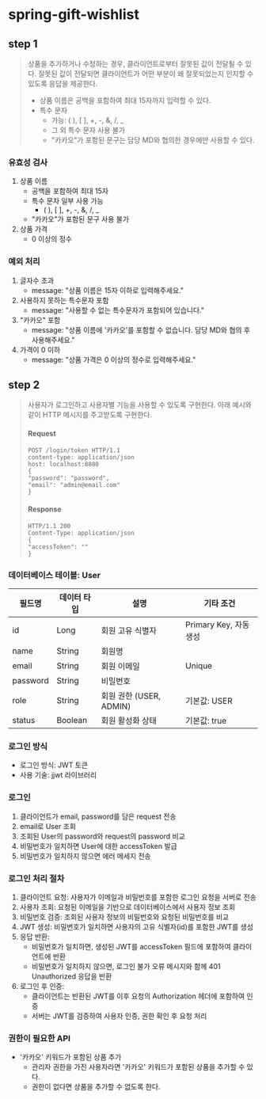 # spring-gift-wishlist

## step 1
> 상품을 추가하거나 수정하는 경우, 클라이언트로부터 잘못된 값이 전달될 수 있다. 잘못된 값이 전달되면 클라이언트가 어떤 부분이 왜 잘못되었는지 인지할 수 있도록 응답을 제공한다. 
> - 상품 이름은 공백을 포함하여 최대 15자까지 입력할 수 있다.
> - 특수 문자
>   - 가능: ( ), [ ], +, -, &, /, _
>   - 그 외 특수 문자 사용 불가
>   - "카카오"가 포함된 문구는 담당 MD와 협의한 경우에만 사용할 수 있다.

### 유효성 검사
1. 상품 이름
    - 공백을 포함하여 최대 15자
    - 특수 문자 일부 사용 가능
        - ( ), [ ], +, -, &, /, _ 
    - "카카오"가 포함된 문구 사용 불가
2. 상품 가격
    - 0 이상의 정수

### 예외 처리
1. 글자수 초과
   - message: "상품 이름은 15자 이하로 입력해주세요."
2. 사용하지 못하는 특수문자 포함
   - message: "사용할 수 없는 특수문자가 포함되어 있습니다."
3. "카카오" 포함
   - message: "상품 이름에 '카카오'를 포함할 수 없습니다. 담당 MD와 협의 후 사용해주세요."
4. 가격이 0 이하
   - message: "상품 가격은 0 이상의 정수로 입력해주세요."

## step 2
> 사용자가 로그인하고 사용자별 기능을 사용할 수 있도록 구현한다. 
> 아래 예시와 같이 HTTP 메시지를 주고받도록 구현한다.
> #### Request
> ```
> POST /login/token HTTP/1.1
> content-type: application/json
> host: localhost:8080
> {
> "password": "password",
> "email": "admin@email.com"
> }
> ```
> #### Response
> ```
> HTTP/1.1 200
> Content-Type: application/json
> {
> "accessToken": ""
> }


### 데이터베이스 테이블: User

| 필드명  | 데이터 타입 | 설명                 | 기타 조건        |
|--------|-------------|---------------------|----------------|
| id     | Long        | 회원 고유 식별자       | Primary Key, 자동 생성 |
| name   | String      | 회원명               |                 |
| email  | String      | 회원 이메일           | Unique         |
| password | String    | 비밀번호            |                 |
| role | String     | 회원 권한 (USER, ADMIN)   | 기본값: USER    |
| status | Boolean     | 회원 활성화 상태      | 기본값: true    |

### 로그인 방식
- 로그인 방식: JWT 토큰
- 사용 기술: jjwt 라이브러리

### 로그인
1. 클라이언트가 email, password를 담은 request 전송
2. email로 User 조회
3. 조회된 User의 password와 request의 password 비교
4. 비밀번호가 일치하면 User에 대한 accessToken 발급
5. 비밀번호가 일치하지 않으면 에러 메세지 전송

### 로그인 처리 절차
1. 클라이언트 요청: 사용자가 이메일과 비밀번호를 포함한 로그인 요청을 서버로 전송
2. 사용자 조회: 요청된 이메일을 기반으로 데이터베이스에서 사용자 정보 조회
3. 비밀번호 검증: 조회된 사용자 정보의 비밀번호와 요청된 비밀번호를 비교
4. JWT 생성: 비밀번호가 일치하면 사용자의 고유 식별자(id)를 포함한 JWT를 생성
5. 응답 반환:
   - 비밀번호가 일치하면, 생성된 JWT를 accessToken 필드에 포함하여 클라이언트에 반환
   - 비밀번호가 일치하지 않으면, 로그인 불가 오류 메시지와 함께 401 Unauthorized 응답을 반환
6. 로그인 후 인증: 
   - 클라이언트는 반환된 JWT를 이후 요청의 Authorization 헤더에 포함하여 인증
   - 서버는 JWT를 검증하여 사용자 인증, 권한 확인 후 요청 처리

### 권한이 필요한 API
- '카카오' 키워드가 포함된 상품 추가
  - 관리자 권한을 가진 사용자라면 '카카오' 키워드가 포함된 상품을 추가할 수 있다.
  - 권한이 없다면 상품을 추가할 수 없도록 한다.